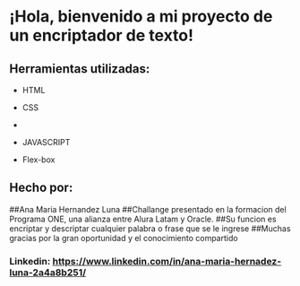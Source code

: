 

# ¡Hola, bienvenido a mi proyecto de un encriptador de texto!


## Herramientas utilizadas:

* HTML

* CSS
* 
* JAVASCRIPT

* Flex-box

## Hecho por:

##Ana Maria Hernandez Luna
##Challange presentado en la formacion del Programa ONE, una alianza entre Alura Latam y Oracle.
##Su funcion es encriptar y descriptar cualquier palabra o frase que se le ingrese
##Muchas gracias por la gran oportunidad y el conocimiento compartido

### Linkedin: https://www.linkedin.com/in/ana-maria-hernadez-luna-2a4a8b251/

